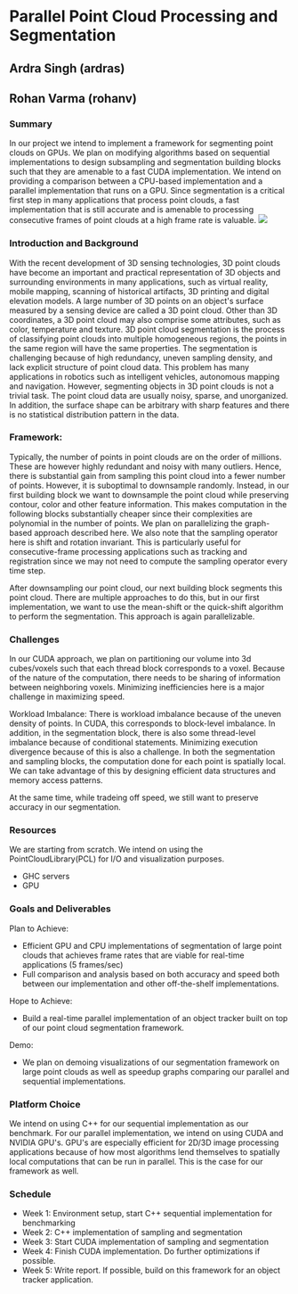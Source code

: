 # Parallel Point Cloud Processing and Segmentation
## Ardra Singh (ardras)
## Rohan Varma (rohanv)



### Summary
In our project we intend to implement a framework for segmenting point clouds on GPUs. We plan on modifying algorithms based on sequential implementations to design subsampling and segmentation building blocks such that they are amenable to a fast CUDA implementation. We intend on providing a comparison between a CPU-based implementation and a parallel implementation that runs on a GPU. Since segmentation is a critical first step in many applications that process point clouds, a fast implementation that is still accurate and is amenable to processing consecutive frames of point clouds at a high frame rate is valuable.
<img src="pcseg\image.png">
### Introduction and Background
With the recent development of 3D sensing technologies, 3D point clouds have become an important and practical representation of 3D objects and surrounding environments in many applications, such as virtual reality, mobile mapping, scanning of historical artifacts, 3D printing and digital elevation models. A large number of 3D points on an object's surface measured by a sensing device are called a 3D point cloud. Other than 3D coordinates, a 3D point cloud may also comprise some attributes, such as color, temperature and texture. 3D point cloud segmentation is the process of
classifying point clouds into multiple homogeneous regions, the
points in the same region will have the same properties. The
segmentation is challenging because of high redundancy, uneven
sampling density, and lack explicit structure of point cloud
data. This problem has many applications in robotics such as
intelligent vehicles, autonomous mapping and navigation.
However, segmenting objects in 3D point clouds is not a trivial task. The point
cloud data are usually noisy, sparse, and unorganized. In addition,
the surface shape can be arbitrary with sharp features and
there is no statistical distribution pattern in the data. 


### Framework:
Typically, the number of points in point clouds are on the order of millions. These are however highly redundant and noisy with many outliers. Hence, there is substantial gain from sampling this point cloud into a fewer number of points. However, it is suboptimal to downsample randomly. Instead, in our first building block we want to downsample the point cloud while preserving contour, color and other feature information. This makes computation in the following blocks substantially cheaper since their complexities are polynomial in the number of points. We plan on parallelizing the graph-based approach described here. We also note that the sampling operator here is shift and rotation invariant. This is particularly useful for consecutive-frame processing applications such as tracking and registration since we may not need to compute the sampling operator every time step.

After downsampling our point cloud, our next building block segments this point cloud. There are multiple approaches to do this, but in our first implementation, we want to use the mean-shift or the quick-shift algorithm to perform the segmentation. This approach is again parallelizable. 

### Challenges
 In our CUDA approach, we plan on partitioning our volume into 3d cubes/voxels such that each thread block corresponds to
 a voxel. Because of the nature of the computation, there needs to be sharing of information between neighboring voxels. Minimizing inefficiencies here is a major challenge in maximizing speed. 
 
  Workload Imbalance: There is workload imbalance because of the uneven density of points. In CUDA, this corresponds to block-level imbalance. In addition, in the segmentation block, there is also some thread-level imbalance because of conditional statements. Minimizing execution divergence because of this is also a challenge.
  In both the segmentation and sampling blocks, the computation done for each point is spatially local. We can take advantage of this by designing efficient data structures and memory access patterns.
  
  At the same time, while tradeing off speed, we still want to preserve accuracy in our segmentation.

### Resources
We are starting from scratch. We intend on using the PointCloudLibrary(PCL) for I/O and visualization purposes. 

- GHC servers
- GPU

### Goals and Deliverables

Plan to Achieve:
- Efficient GPU and CPU implementations of segmentation of large point clouds that achieves frame rates that are viable for real-time applications (5 frames/sec)
- Full comparison and analysis based on both accuracy and speed both between our implementation and other off-the-shelf implementations.

Hope to Achieve:
- Build a real-time parallel implementation of an object tracker built on top of our point cloud segmentation framework.

Demo:
- We plan on demoing visualizations of our segmentation framework on large point clouds as well as speedup graphs comparing our parallel and sequential implementations. 

### Platform Choice
We intend on using C++ for our sequential implementation as our benchmark. For our parallel implementation, we intend on using CUDA and NVIDIA GPU's. GPU's are especially efficient for 2D/3D image processing applications because of how most algorithms lend themselves to spatially local computations that can be run in parallel. This is the case for our framework as well. 

### Schedule
- Week 1: Environment setup, start C++ sequential implementation for benchmarking
- Week 2: C++ implementation of sampling and segmentation
- Week 3: Start CUDA implementation of sampling and segmentation
- Week 4: Finish CUDA implementation. Do further optimizations if possible.
- Week 5: Write report. If possible, build on this framework for an object tracker application.


